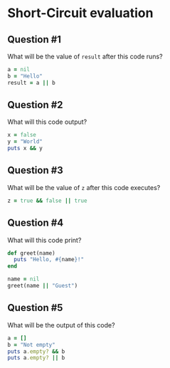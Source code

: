 
# Short-Circuit evaluation

## Question #1

What will be the value of `result` after this code runs?

```ruby
a = nil
b = "Hello"
result = a || b
```


## Question #2

What will this code output?

```ruby
x = false
y = "World"
puts x && y
```


## Question #3

What will be the value of `z` after this code executes?

```ruby
z = true && false || true
```


## Question #4

What will this code print?

```ruby
def greet(name)
  puts "Hello, #{name}!"
end

name = nil
greet(name || "Guest")
```


## Question #5

What will be the output of this code?

```ruby
a = []
b = "Not empty"
puts a.empty? && b
puts a.empty? || b
```

